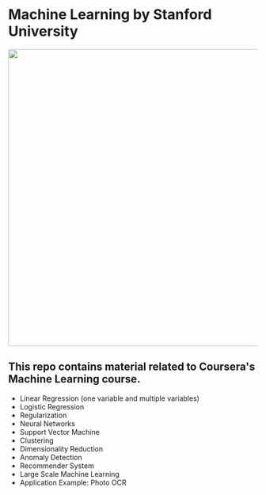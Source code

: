 # Machine Learning by Stanford University
<img width="600" src="https://github.com/AliBaheri/Machine-Learning-by-Stanford---Andrew-Ng/blob/master/large-icon.png">

## This repo contains material related to Coursera's Machine Learning course.

- Linear Regression (one variable and multiple variables)
- Logistic Regression
- Regularization
- Neural Networks
- Support Vector Machine
- Clustering
- Dimensionality Reduction
- Anomaly Detection
- Recommender System
- Large Scale Machine Learning
- Application Example: Photo OCR
